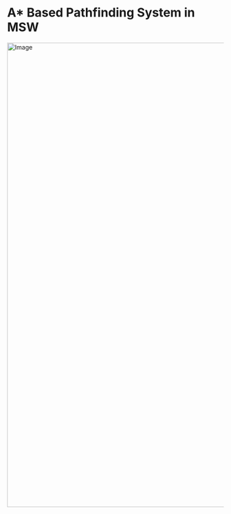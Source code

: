# A* Based Pathfinding System in MSW
<img width="1920" height="1080" alt="Image" src="https://github.com/user-attachments/assets/95dcfbe3-b108-43cf-a6cf-6dc9dcb22c2d"/>
